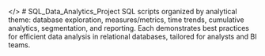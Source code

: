 </> # SQL_Data_Analytics_Project
SQL scripts organized by analytical theme: database exploration, measures/metrics, time trends, cumulative analytics, segmentation, and reporting. Each demonstrates best practices for efficient data analysis in relational databases, tailored for analysts and BI teams.
